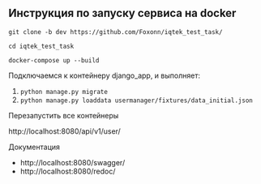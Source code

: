 ## Инструкция по запуску сервиса на docker

`git clone -b dev https://github.com/Foxonn/iqtek_test_task/`

`cd iqtek_test_task`

`docker-compose up --build`

Подключаемся к контейнеру django_app, и выполняет:
1. `python manage.py migrate`
2. `python manage.py loaddata usermanager/fixtures/data_initial.json`

Перезапустить все контейнеры

http://localhost:8080/api/v1/user/

Документация
- http://localhost:8080/swagger/
- http://localhost:8080/redoc/
